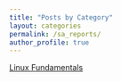 ```yaml
---
title: "Posts by Category"
layout: categories
permalink: /sa_reports/
author_profile: true
---
```


[Linux Fundamentals](Lewis_Kamau_CS-SA10-25029_Linux.pdf)
